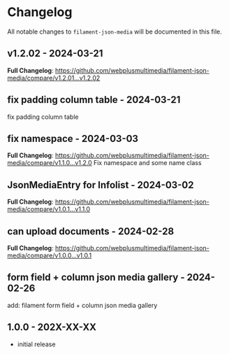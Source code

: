 # Changelog

All notable changes to `filament-json-media` will be documented in this file.

## v1.2.02 - 2024-03-21

**Full Changelog**: https://github.com/webplusmultimedia/filament-json-media/compare/v1.2.01...v1.2.02

## fix padding column table - 2024-03-21

fix padding column table

## fix namespace - 2024-03-03

**Full Changelog**: https://github.com/webplusmultimedia/filament-json-media/compare/v1.1.0...v1.2.0
Fix namespace and some name class

## JsonMediaEntry for Infolist - 2024-03-02

**Full Changelog**: https://github.com/webplusmultimedia/filament-json-media/compare/v1.0.1...v1.1.0

## can upload documents - 2024-02-28

**Full Changelog**: https://github.com/webplusmultimedia/filament-json-media/compare/v1.0.0...v1.0.1

## form field + column json media gallery - 2024-02-26

add: filament form field + column json media gallery

## 1.0.0 - 202X-XX-XX

- initial release
